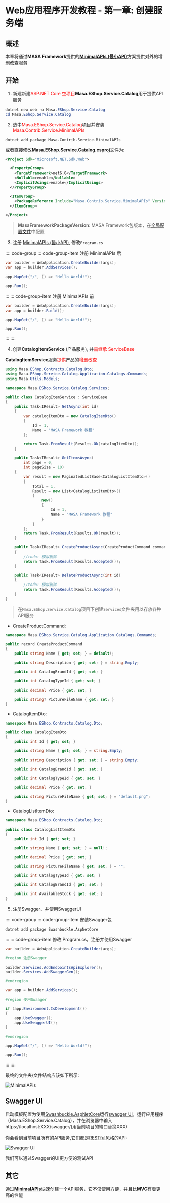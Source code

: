 # Web应用程序开发教程 - 第一章: 创建服务端

## 概述

本章将通过**MASA Framework**提供的[**MinimalAPIs (最小API)**](/framework/building-blocks/minimal-apis)方案提供对外的增删改查服务

## 开始

1. 新建新建<font color=Red>ASP.NET Core 空项目</font>**Masa.EShop.Service.Catalog**用于提供API服务

```powershell
dotnet new web -o Masa.EShop.Service.Catalog
cd Masa.EShop.Service.Catalog
```

2. 选中<font color=Red>Masa.EShop.Service.Catalog</font>项目并安装<font color=Red>Masa.Contrib.Service.MinimalAPIs</font>

```shell
dotnet add package Masa.Contrib.Service.MinimalAPIs
```

或者直接修改**Masa.EShop.Service.Catalog.csproj**文件为:

```xml
<Project Sdk="Microsoft.NET.Sdk.Web">

  <PropertyGroup>
    <TargetFramework>net6.0</TargetFramework>
    <Nullable>enable</Nullable>
    <ImplicitUsings>enable</ImplicitUsings>
  </PropertyGroup>

  <ItemGroup>
    <PackageReference Include="Masa.Contrib.Service.MinimalAPIs" Version="$(MasaFrameworkPackageVersion)" />
  </ItemGroup>

</Project>
```

> **MasaFrameworkPackageVersion**: MASA Framework包版本，在[全局配置文件](/framework/contribution/recommend)中配置

<app-alert type="warning" content="推荐使用全局配置文件中的版本代替单独指定包版本，避免没有统一升级造成项目出错"></app-alert>

3. 注册 [MinimalAPIs (最小API)](/framework/building-blocks/minimal-apis), 修改`Program.cs`

:::: code-group
::: code-group-item 注册 MinimalAPIs 后
```csharp
var builder = WebApplication.CreateBuilder(args);
var app = builder.AddServices();

app.MapGet("/", () => "Hello World!");

app.Run();
```
:::
::: code-group-item 注册 MinimalAPIs 前
```csharp
var builder = WebApplication.CreateBuilder(args);
var app = builder.Build();

app.MapGet("/", () => "Hello World!");

app.Run();
```
:::
::::

4. 创建**CatalogItemService** (产品服务), 并<font Color=Red>需继承 ServiceBase</font>

**CatalogItemService**服务<font Color=Red>提供</font>产品的<font Color=Red>增删改查</font>

```csharp
using Masa.EShop.Contracts.Catalog.Dto;
using Masa.EShop.Service.Catalog.Application.Catalogs.Commands;
using Masa.Utils.Models;

namespace Masa.EShop.Service.Catalog.Services;

public class CatalogItemService : ServiceBase
{
    public Task<IResult> GetAsync(int id)
    {
        var catalogItemDto = new CatalogItemDto()
        {
            Id = 1,
            Name = "MASA Framework 教程"
        };

        return Task.FromResult(Results.Ok(catalogItemDto));
    }

    public Task<IResult> GetItemsAsync(
        int page = 0,
        int pageSize = 10)
    {
        var result = new PaginatedListBase<CatalogListItemDto>()
        {
            Total = 1,
            Result = new List<CatalogListItemDto>()
            {
                new()
                {
                    Id = 1,
                    Name = "MASA Framework 教程"
                }
            }
        };
        return Task.FromResult(Results.Ok(result));
    }

    public Task<IResult> CreateProductAsync(CreateProductCommand command)
    {
        //todo: 模拟删除
        return Task.FromResult(Results.Accepted());
    }

    public Task<IResult> DeleteProductAsync(int id)
    {
        //todo: 模拟删除
        return Task.FromResult(Results.Accepted());
    }
}
```

> 在`Masa.EShop.Service.Catalog`项目下创建`Services`文件夹用以存放各种API服务

* CreateProductCommand:

```csharp
namespace Masa.EShop.Service.Catalog.Application.Catalogs.Commands;

public record CreateProductCommand
{
    public string Name { get; set; } = default!;

    public string Description { get; set; } = string.Empty;

    public int CatalogBrandId { get; set; }

    public int CatalogTypeId { get; set; }

    public decimal Price { get; set; }

    public string? PictureFileName { get; set; }
}
```

* CatalogItemDto:

```csharp
namespace Masa.EShop.Contracts.Catalog.Dto;

public class CatalogItemDto
{
    public int Id { get; set; }

    public string Name { get; set; } = string.Empty;

    public string Description { get; set; } = string.Empty;

    public int CatalogBrandId { get; set; }

    public int CatalogTypeId { get; set; }

    public decimal Price { get; set; }

    public string PictureFileName { get; set; } = "default.png";
}
```

* CatalogListItemDto:

```csharp
namespace Masa.EShop.Contracts.Catalog.Dto;

public class CatalogListItemDto
{
    public int Id { get; set; }

    public string Name { get; set; } = null!;

    public decimal Price { get; set; }

    public string PictureFileName { get; set; } = "";

    public int CatalogTypeId { get; set; }

    public int CatalogBrandId { get; set; }

    public int AvailableStock { get; set; }
}
```

5. 注册Swagger、并使用SwaggerUI

:::: code-group
::: code-group-item 安装Swagger包
```shell
dotnet add package Swashbuckle.AspNetCore
```
:::
::: code-group-item 修改 Program.cs，注册并使用Swagger
```csharp
var builder = WebApplication.CreateBuilder(args);

#region 注册Swagger

builder.Services.AddEndpointsApiExplorer();
builder.Services.AddSwaggerGen();

#endregion

var app = builder.AddServices();

#region 使用Swaager

if (app.Environment.IsDevelopment())
{
    app.UseSwagger();
    app.UseSwaggerUI();
}

#endregion

app.MapGet("/", () => "Hello World!");

app.Run();
```
:::
::::

最终的文件夹/文件结构应该如下所示:

<div>
  <img alt="MinimalAPIs" src="https://s2.loli.net/2023/04/07/YHAqzxgsymR1pKr.png"/>
</div>

## Swagger UI

启动模板配置为使用[Swashbuckle.AspNetCore](https://github.com/domaindrivendev/Swashbuckle.AspNetCore)运行[swagger UI](https://swagger.io/tools/swagger-ui/)，运行应用程序 （Masa.EShop.Service.Catalog），并在浏览器中输入https://localhost:XXX/swagger/(用当前项目的端口替换XXX) 

你会看到当前项目所有的API服务,它们都是[RESTful](https://learn.microsoft.com/zh-cn/azure/architecture/best-practices/api-design)风格的API:

<div>
  <img alt="Swagger UI" src="https://s2.loli.net/2023/04/07/5AhWBZeTY72cagz.png"/>
</div>

我们可以通过Swagger的UI更方便的测试API

## 其它

通过[**MinimalAPIs**](/framework/building-blocks/minimal-apis)快速创建一个API服务，它不仅使用方便，并且比**MVC**有着更高的性能
